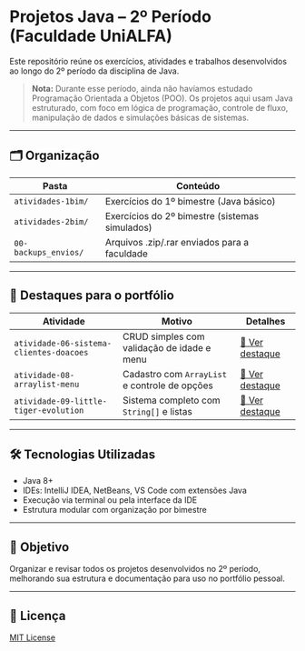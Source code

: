 # Projetos Java – 2º Período (Faculdade UniALFA)

Este repositório reúne os exercícios, atividades e trabalhos desenvolvidos ao longo do 2º período da disciplina de Java.

> **Nota:** Durante esse período, ainda não havíamos estudado Programação Orientada a Objetos (POO). Os projetos aqui usam Java estruturado, com foco em lógica de programação, controle de fluxo, manipulação de dados e simulações básicas de sistemas.

---

## 🗂️ Organização

| Pasta               | Conteúdo                                   |
|---------------------|--------------------------------------------|
| `atividades-1bim/`  | Exercícios do 1º bimestre (Java básico)    |
| `atividades-2bim/`  | Exercícios do 2º bimestre (sistemas simulados) |
| `00-backups_envios/`| Arquivos .zip/.rar enviados para a faculdade |

---

## 🌟 Destaques para o portfólio

| Atividade                                 | Motivo                                        | Detalhes                                      |
|-------------------------------------------|-----------------------------------------------|-----------------------------------------------|
| `atividade-06-sistema-clientes-doacoes`   | CRUD simples com validação de idade e menu    | [📄 Ver destaque](destaques/destaque-atividade-06.md) |
| `atividade-08-arraylist-menu`             | Cadastro com `ArrayList` e controle de opções | [📄 Ver destaque](destaques/destaque-atividade-08.md) |
| `atividade-09-little-tiger-evolution`     | Sistema completo com `String[]` e listas      | [📄 Ver destaque](destaques/destaque-atividade-09.md) |


---

## 🛠️ Tecnologias Utilizadas

- Java 8+
- IDEs: IntelliJ IDEA, NetBeans, VS Code com extensões Java
- Execução via terminal ou pela interface da IDE
- Estrutura modular com organização por bimestre

---

## 📌 Objetivo

Organizar e revisar todos os projetos desenvolvidos no 2º período, melhorando sua estrutura e documentação para uso no portfólio pessoal.

---

## 📝 Licença

[MIT License](LICENSE.txt)
